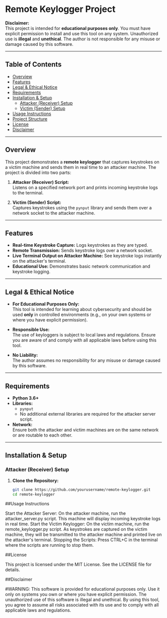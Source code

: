 # Remote Keylogger Project

**Disclaimer:**  
This project is intended for **educational purposes only**. You must have explicit permission to install and use this tool on any system. Unauthorized use is **illegal** and **unethical**. The author is not responsible for any misuse or damage caused by this software.

---

## Table of Contents

- [Overview](#overview)
- [Features](#features)
- [Legal & Ethical Notice](#legal--ethical-notice)
- [Requirements](#requirements)
- [Installation & Setup](#installation--setup)
  - [Attacker (Receiver) Setup](#attacker-receiver-setup)
  - [Victim (Sender) Setup](#victim-sender-setup)
- [Usage Instructions](#usage-instructions)
- [Project Structure](#project-structure)
- [License](#license)
- [Disclaimer](#disclaimer)

---

## Overview

This project demonstrates a **remote keylogger** that captures keystrokes on a victim machine and sends them in real time to an attacker machine. The project is divided into two parts:

1. **Attacker (Receiver) Script:**  
   Listens on a specified network port and prints incoming keystroke logs to the terminal.

2. **Victim (Sender) Script:**  
   Captures keystrokes using the `pynput` library and sends them over a network socket to the attacker machine.

---

## Features

- **Real-time Keystroke Capture:** Logs keystrokes as they are typed.
- **Remote Transmission:** Sends keystroke logs over a network socket.
- **Live Terminal Output on Attacker Machine:** See keystroke logs instantly on the attacker's terminal.
- **Educational Use:** Demonstrates basic network communication and keystroke logging.

---

## Legal & Ethical Notice

- **For Educational Purposes Only:**  
  This tool is intended for learning about cybersecurity and should be used **only** in controlled environments (e.g., on your own systems or where you have explicit permission).

- **Responsible Use:**  
  The use of keyloggers is subject to local laws and regulations. Ensure you are aware of and comply with all applicable laws before using this tool.

- **No Liability:**  
  The author assumes no responsibility for any misuse or damage caused by this software.

---

## Requirements

- **Python 3.6+**
- **Libraries:**
  - `pynput`  
  - No additional external libraries are required for the attacker server script.
- **Network:**  
  Ensure both the attacker and victim machines are on the same network or are routable to each other.

---

## Installation & Setup

### Attacker (Receiver) Setup

1. **Clone the Repository:**

   ```bash
   git clone https://github.com/yourusername/remote-keylogger.git
   cd remote-keylogger
   
##Usage Instructions

Start the Attacker Server:
On the attacker machine, run the attacker_server.py script. This machine will display incoming keystroke logs in real time.
Start the Victim Keylogger:
On the victim machine, run the remote_keylogger.py script.
As keystrokes are captured on the victim machine, they will be transmitted to the attacker machine and printed live on the attacker's terminal.
Stopping the Scripts:
Press CTRL+C in the terminal where the scripts are running to stop them.

##License

This project is licensed under the MIT License. See the LICENSE file for details.


##Disclaimer

#WARNING: 
This software is provided for educational purposes only. Use it only on systems you own or where you have explicit permission. The unauthorized use of this software is illegal and unethical. By using this tool, you agree to assume all risks associated with its use and to comply with all applicable laws and regulations.
